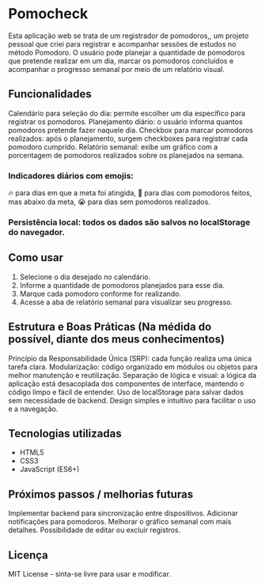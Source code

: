 # Pomocheck
Esta aplicação web se trata de um registrador de pomodoros,, um projeto pessoal que criei para registrar e acompanhar sessões de estudos no método Pomodoro. O usuário pode planejar a quantidade de pomodoros que pretende realizar em um dia, marcar os pomodoros concluídos e acompanhar o progresso semanal por meio de um relatório visual.

## Funcionalidades
Calendário para seleção do dia: permite escolher um dia específico para registrar os pomodoros.
Planejamento diário: o usuário informa quantos pomodoros pretende fazer naquele dia.
Checkbox para marcar pomodoros realizados: após o planejamento, surgem checkboxes para registrar cada pomodoro cumprido.
Relatório semanal: exibe um gráfico com a porcentagem de pomodoros realizados sobre os planejados na semana.

### Indicadores diários com emojis:
🔥 para dias em que a meta foi atingida,
🥺 para dias com pomodoros feitos, mas abaixo da meta,
😭 para dias sem pomodoros realizados.

### Persistência local: todos os dados são salvos no localStorage do navegador.

## Como usar
1. Selecione o dia desejado no calendário.
2. Informe a quantidade de pomodoros planejados para esse dia.
3. Marque cada pomodoro conforme for realizando.
4. Acesse a aba de relatório semanal para visualizar seu progresso.

## Estrutura e Boas Práticas (Na médida do possível, diante dos meus conhecimentos)
Princípio da Responsabilidade Única (SRP): cada função realiza uma única tarefa clara.
Modularização: código organizado em módulos ou objetos para melhor manutenção e reutilização.
Separação de lógica e visual: a lógica da aplicação está desacoplada dos componentes de interface, mantendo o código limpo e fácil de entender.
Uso de localStorage para salvar dados sem necessidade de backend.
Design simples e intuitivo para facilitar o uso e a navegação.

## Tecnologias utilizadas
- HTML5
- CSS3
- JavaScript (ES6+)

## Próximos passos / melhorias futuras
Implementar backend para sincronização entre dispositivos.
Adicionar notificações para pomodoros.
Melhorar o gráfico semanal com mais detalhes.
Possibilidade de editar ou excluir registros.

## Licença
MIT License - sinta-se livre para usar e modificar.